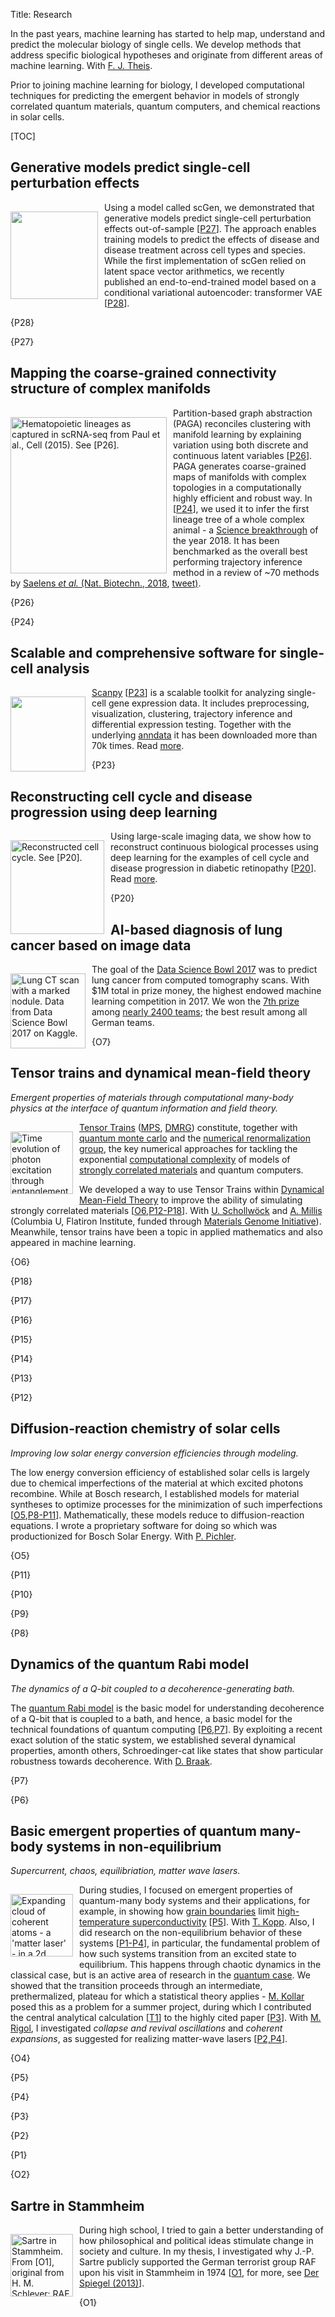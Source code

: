 Title: Research

In the past years, machine learning has started to help map, understand and predict the molecular biology of single cells. We develop methods that address specific biological hypotheses and originate from different areas of machine learning. With [F. J. Theis](https://scholar.google.de/citations?user=sqWpn2AAAAAJ).

Prior to joining machine learning for biology, I developed computational techniques for predicting the emergent behavior in models of strongly correlated quantum materials, quantum computers, and chemical reactions in solar cells.

[TOC]


## Generative models predict single-cell perturbation effects

[<img src="https://pbs.twimg.com/media/EAq3dqdUwAEQssP?format=jpg&name=900x900" style="width: 140px; margin: 15px 10px 5px 0px"  align="left">](/publications#P27)
Using a model called scGen, we demonstrated that generative models predict single-cell perturbation effects out-of-sample [[P27](/publications#P27)]. The approach enables training models to predict the effects of disease and disease treatment across cell types and species. While the first implementation of scGen relied on latent space vector arithmetics, we recently published an end-to-end-trained model based on a conditional variational autoencoder: transformer VAE [[P28](/publications#P28)].

{P28}

{P27}


## Mapping the coarse-grained connectivity structure of complex manifolds

[<img src="https://pbs.twimg.com/media/D2FmvihWkAA9wmG?format=jpg&name=medium" title="Hematopoietic lineages as captured in scRNA-seq from Paul et al., Cell (2015). See [P26]." style="width: 250px; margin: 15px 10px 5px 0px"  align="left">](/publications#P24)
Partition-based graph abstraction (PAGA) reconciles clustering with manifold learning by explaining variation using both discrete and continuous latent variables [[P26](/publications#P26)]. PAGA generates coarse-grained maps of manifolds with complex topologies in a computationally highly efficient and robust way. In [[P24](/publications#P24)], we used it to infer the first lineage tree of a whole complex animal - a [Science breakthrough](https://vis.sciencemag.org/breakthrough2018/) of the year 2018. It has been benchmarked as the overall best performing trajectory inference method in a review of ~70 methods by [Saelens *et al.* (Nat. Biotechn., 2018](https://www.nature.com/articles/s41587-019-0071-9), [tweet)](https://twitter.com/falexwolf/status/1113002674209873920).

{P26}

{P24}


## Scalable and comprehensive software for single-cell analysis

[<img src="https://scanpy.readthedocs.io/en/latest/_static/Scanpy_Logo_RGB.png" style="width: 120px; margin: 15px 10px 5px 0px"  align="left">](/publications#P23)
[Scanpy](https://scanpy.readthedocs.io) [[P23](/publications#P23)] is a scalable toolkit for analyzing single-cell gene expression data. It includes preprocessing, visualization, clustering, trajectory inference and differential expression testing. Together with the underlying [anndata](http://anndata.readthedocs.org/) it has been downloaded more than 70k times. Read [more](../blog/2019-10-09-scanpy-usage/).  

{P23}


## Reconstructing cell cycle and disease progression using deep learning

[<img src="../img/170712_featured_image_suggestion.png" title="Reconstructed cell cycle. See [P20]." style="width: 150px; margin: 15px 10px 5px 0px"  align="left">](/publications#P20) Using large-scale imaging data, we show how to reconstruct continuous biological processes using deep learning for the examples of cell cycle and disease progression in diabetic retinopathy [[P20](/publications#P20)]. Read [more](../blog/170910_deepflow).

{P20}


## AI-based diagnosis of lung cancer based on image data

[<img src="../img/dsb3-nodule_new.jpg" title="Lung CT scan with a marked nodule. Data from Data Science Bowl 2017 on Kaggle." style="width: 120px; margin: 15px 10px 5px 0px"  align="left">](https://www.kaggle.com/c/data-science-bowl-2017/leaderboard) The goal of the [Data Science Bowl 2017](http://www.datasciencebowl.com/about/) was to predict lung cancer from computed tomography scans. With $1M total in prize money, the highest endowed machine learning competition in 2017. We won the [7th prize](https://www.kaggle.com/c/data-science-bowl-2017/leaderboard) among [nearly 2400 teams](https://datasciencebowl.com/about/); the best result among all German teams.

{O7}

## Tensor trains and dynamical mean-field theory

*Emergent properties of materials through computational many-body physics at the interface of quantum information and field theory.*

[<img src="../img/wolf12.png" title="Time evolution of photon excitation through entanglement with a quantum bit. From [P6]." style="width: 100px; margin: 15px 10px 5px 0px"  align="left">](/publications#P6)
[Tensor Trains](https://en.wikipedia.org/wiki/Matrix_product_state) ([MPS](https://en.wikipedia.org/wiki/Matrix_product_state), [DMRG](https://en.wikipedia.org/wiki/Density_matrix_renormalization_group)) constitute, together with [quantum monte carlo](https://en.wikipedia.org/wiki/Quantum_Monte_Carlo) and the [numerical renormalization group](https://en.wikipedia.org/wiki/Numerical_renormalization_group), the key numerical approaches for tackling the exponential [computational complexity](https://en.wikipedia.org/wiki/Computability) of models of [strongly correlated materials](https://en.wikipedia.org/wiki/Strongly_correlated_material) and quantum computers.

We developed a way to use Tensor Trains within [Dynamical Mean-Field Theory](https://en.wikipedia.org/wiki/Dynamical_mean-field_theory) to improve the ability of simulating strongly correlated materials [[O6](/publications#O6),[P12-P18](/publications#P18)]. With [U. Schollwöck](https://scholar.google.de/citations?user=MYARbMAAAAAJ&hl=en) and [A. Millis](https://scholar.google.com/citations?user=ZVaMoP0AAAAJ&hl=en) (Columbia U, Flatiron Institute, funded through [Materials Genome Initiative](https://www.whitehouse.gov/mgi)). Meanwhile, tensor trains have been a topic in applied mathematics and also appeared in machine learning.

{O6}

{P18}

{P17}

{P16}

{P15}

{P14}

{P13}

{P12}


## Diffusion-reaction chemistry of solar cells

*Improving low solar energy conversion efficiencies through modeling.*

The low energy conversion efficiency of established solar cells is largely due to chemical imperfections of the material at which excited photons recombine. While at Bosch research, I established models for material syntheses to optimize processes for the minimization of such imperfections [[O5](/publications#O5),[P8-P11](/publications#P11)]. Mathematically, these models reduce to diffusion-reaction equations. I wrote a proprietary software for doing so which was productionized for Bosch Solar Energy. With [P. Pichler](https://www.google.de/search?q=intrinsic+point+defects%2C+impurities+and+their+diffusion+in+silicon).

{O5}

{P11}

{P10}

{P9}

{P8}


## Dynamics of the quantum Rabi model

*The dynamics of a Q-bit coupled to a decoherence-generating bath.*

The [quantum Rabi model](https://physics.aps.org/articles/v4/68) is the basic model for understanding decoherence of a Q-bit that is coupled to a bath, and hence, a basic model for the technical foundations of quantum computing [[P6,P7](/publications#P7)]. By exploiting a recent exact solution of the static system, we established several dynamical properties, amonth others, Schroedinger-cat like states that show particular robustness towards decoherence. With [D. Braak](https://www.google.de/search?q=Integrability+of+the+Rabi+Model).

{P7}

{P6}


## Basic emergent properties of quantum many-body systems in non-equilibrium

*Supercurrent, chaos, equilibriation, matter wave lasers.*

[<img src="../img/jreissaty12.png" title="Expanding cloud of coherent atoms - a 'matter laser' - in a 2d lattice. From [P4]." style="width: 100px; margin: 15px 10px 5px 0px"  align="left">](/publications#P4)
During studies, I focused on emergent properties of quantum-many body systems and their applications, for example, in showing how [grain boundaries](http://dx.doi.org/10.1038/nphys1739) limit [high-temperature superconductivity](https://en.wikipedia.org/wiki/High-temperature_superconductivity) [[P5](/publications#P5)]. With [T. Kopp](https://www.physik.uni-augsburg.de/exp6/staff/kopp_t/). Also, I did research on the non-equilibrium behavior of these systems [[P1-P4](/publications#P4)], in particular, the fundamental problem of how such systems transition from an excited state to equilibrium. This happens through chaotic dynamics in the classical case, but is an active area of research in the [quantum case](http://dx.doi.org/10.1038/nature06838). We showed that the transition proceeds through an intermediate, prethermalized, plateau for which a statistical theory applies - [M. Kollar](http://myweb.rz.uni-augsburg.de/~mkollar/) posed this as a problem for a summer project, during which I contributed the central analytical calculation [[T1](../talks/#T1)] to the highly cited paper [[P3](/publications#P3)]. With [M. Rigol](https://scholar.google.com/citations?user=MeS-yJgAAAAJ), I investigated *collapse and revival oscillations* and *coherent expansions*, as suggested for realizing matter-wave lasers [[P2,P4](/publications#P4)].

{O4}

{P5}

{P4}

{P3}

{P2}

{P1}

{O2}

## Sartre in Stammheim

[<img src="../img/sartre_a_stammheim.jpg" title="Sartre in Stammheim. From [O1], original from H. M. Schleyer: RAF Geschichte." style="width: 100px; margin: 15px 10px 5px 0px"  align="left">](/publications#O1)
During high school, I tried to gain a better understanding of how philosophical and political ideas stimulate change in society and culture. In my thesis, I investigated why J.-P. Sartre publicly supported the German terrorist group RAF upon his visit in Stammheim in 1974 [[O1](/publications#O1), for more, see [Der Spiegel (2013)](http://www.spiegel.de/spiegel/print/d-90848693.html)].

{O1}

